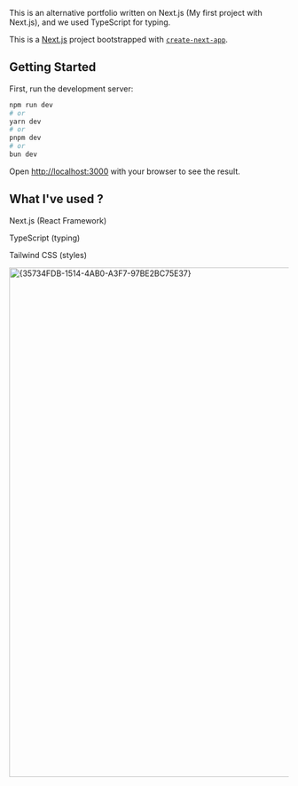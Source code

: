 This is an alternative portfolio written on Next.js (My first project with Next.js), and we used TypeScript for typing.

This is a [Next.js](https://nextjs.org/) project bootstrapped with [`create-next-app`](https://github.com/vercel/next.js/tree/canary/packages/create-next-app).

## Getting Started

First, run the development server:

```bash
npm run dev
# or
yarn dev
# or
pnpm dev
# or
bun dev
```

Open [http://localhost:3000](http://localhost:3000) with your browser to see the result.

## What I've used ?

Next.js (React Framework)

TypeScript (typing)

Tailwind CSS (styles)


<img width="1768" height="919" alt="{35734FDB-1514-4AB0-A3F7-97BE2BC75E37}" src="https://github.com/user-attachments/assets/76e106af-af08-4503-92c0-240af224be29" />



